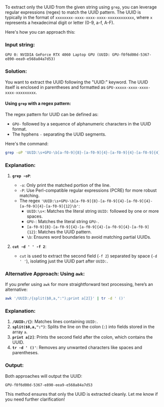 To extract only the UUID from the given string using `grep`, you can leverage regular expressions (regex) to match the UUID pattern. The UUID is typically in the format of `xxxxxxxx-xxxx-xxxx-xxxx-xxxxxxxxxxxx`, where `x` represents a hexadecimal digit or letter (0-9, a-f, A-F).

Here's how you can approach this:

### Input string:
```
GPU 0: NVIDIA GeForce RTX 4060 Laptop GPU (UUID: GPU-f0f6d00d-5367-e890-eea9-e568a84a7d53)
```

### Solution:
You want to extract the UUID following the "UUID:" keyword. The UUID itself is enclosed in parentheses and formatted as `GPU-xxxxx-xxxx-xxxx-xxxx-xxxxxxxxx`.

#### Using `grep` with a regex pattern:
The regex pattern for UUID can be defined as:
- `GPU-` followed by a sequence of alphanumeric characters in the UUID format.
- The hyphens `-` separating the UUID segments.

Here's the command:

```bash
grep -oP 'UUID:\s+GPU-\b[a-f0-9]{8}-[a-f0-9]{4}-[a-f0-9]{4}-[a-f0-9]{4}-[a-f0-9]{12}\b' | cut -d ' ' -f 2
```

### Explanation:
1. **`grep -oP`**:
   - `-o`: Only print the matched portion of the line.
   - `-P`: Use Perl-compatible regular expressions (PCRE) for more robust matching.
   - The regex `'UUID:\s+GPU-\b[a-f0-9]{8}-[a-f0-9]{4}-[a-f0-9]{4}-[a-f0-9]{4}-[a-f0-9]{12}\b'`:
     - `UUID:\s+`: Matches the literal string `UUID:` followed by one or more spaces.
     - `GPU-`: Matches the literal string `GPU-`.
     - `[a-f0-9]{8}-[a-f0-9]{4}-[a-f0-9]{4}-[a-f0-9]{4}-[a-f0-9]{12}`: Matches the UUID pattern.
     - `\b`: Ensures word boundaries to avoid matching partial UUIDs.

2. **`cut -d ' ' -f 2`**:
   - `cut` is used to extract the second field (`-f 2`) separated by space (`-d ' '`), isolating just the UUID part after `UUID:`.

### Alternative Approach: Using `awk`:
If you prefer using `awk` for more straightforward text processing, here’s an alternative:

```bash
awk '/UUID:/{split($0,a,":");print a[2]}' | tr -d ' ()'
```

### Explanation:
1. **`/UUID:/{}`**: Matches lines containing `UUID:`.
2. **`split($0,a,":")`**: Splits the line on the colon (`:`) into fields stored in the array `a`.
3. **`print a[2]`**: Prints the second field after the colon, which contains the UUID.
4. **`tr -d ' ()'`**: Removes any unwanted characters like spaces and parentheses.

### Output:
Both approaches will output the UUID:
```
GPU-f0f6d00d-5367-e890-eea9-e568a84a7d53
```

This method ensures that only the UUID is extracted cleanly. Let me know if you need further clarification!